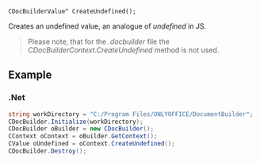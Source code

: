 `CDocBuilderValue^ CreateUndefined();`

Creates an undefined value, an analogue of *undefined* in JS.

> Please note, that for the *.docbuilder* file the *CDocBuilderContext.CreateUndefined* method is not used.

## Example

### .Net

```cs
string workDirectory = "C:/Program Files/ONLYOFFICE/DocumentBuilder";
CDocBuilder.Initialize(workDirectory);
CDocBuilder oBuilder = new CDocBuilder();
CContext oContext = oBuilder.GetContext();
CValue oUndefined = oContext.CreateUndefined();
CDocBuilder.Destroy();
```
